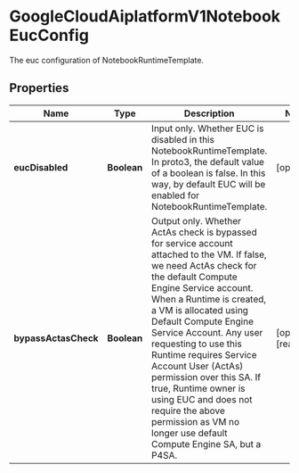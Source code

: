 

# GoogleCloudAiplatformV1NotebookEucConfig

The euc configuration of NotebookRuntimeTemplate.

## Properties

| Name | Type | Description | Notes |
|------------ | ------------- | ------------- | -------------|
|**eucDisabled** | **Boolean** | Input only. Whether EUC is disabled in this NotebookRuntimeTemplate. In proto3, the default value of a boolean is false. In this way, by default EUC will be enabled for NotebookRuntimeTemplate. |  [optional] |
|**bypassActasCheck** | **Boolean** | Output only. Whether ActAs check is bypassed for service account attached to the VM. If false, we need ActAs check for the default Compute Engine Service account. When a Runtime is created, a VM is allocated using Default Compute Engine Service Account. Any user requesting to use this Runtime requires Service Account User (ActAs) permission over this SA. If true, Runtime owner is using EUC and does not require the above permission as VM no longer use default Compute Engine SA, but a P4SA. |  [optional] [readonly] |



